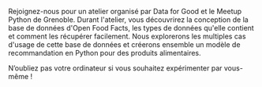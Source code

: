 Rejoignez-nous pour un atelier organisé par Data for Good et le Meetup Python de Grenoble. Durant l'atelier, vous découvrirez la conception de la base de données d'Open Food Facts, les types de données qu'elle contient et comment les récupérer facilement. Nous explorerons les multiples cas d'usage de cette base de données et créerons ensemble un modèle de recommandation en Python pour des produits alimentaires. 

N’oubliez pas votre ordinateur si vous souhaitez expérimenter par vous-même ! 